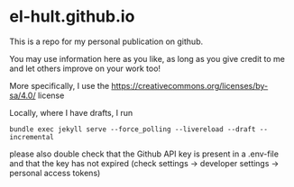 # el-hult.github.io

This is a repo for my personal publication on github. 

You may use information here as you like, as long as you give credit to me and let others improve on your work too!

More specifically, I use the https://creativecommons.org/licenses/by-sa/4.0/ license

Locally, where I have drafts, I run 

```
bundle exec jekyll serve --force_polling --livereload --draft --incremental
```

please also double check that the Github API key is present in a .env-file and that the key has not expired
(check settings -> developer settings -> personal access tokens)
